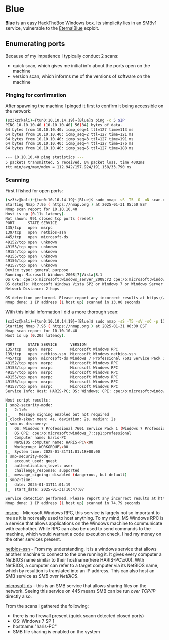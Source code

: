 # Blue
**Blue** is an easy HackTheBox Windows box. Its simplicity lies in an SMBv1 service, vulnerable to the [EternalBlue](https://nordvpn.com/blog/what-is-eternalblue/) exploit. 

## Enumerating ports
Because of my impatience I typically conduct 2 scans:
* quick scan, which gives me initial info about the ports open on the machine
* version scan, which informs me of the versions of software on the machine

### Pinging for confirmation
After spawning the machine I pinged it first to confirm it being accessible on the network:

```bash
(sz3kz@kali)~{tun0:10.10.14.19}~[Blue]$ ping -c 5 $IP
PING 10.10.10.40 (10.10.10.40) 56(84) bytes of data.
64 bytes from 10.10.10.40: icmp_seq=1 ttl=127 time=113 ms
64 bytes from 10.10.10.40: icmp_seq=2 ttl=127 time=121 ms
64 bytes from 10.10.10.40: icmp_seq=3 ttl=127 time=191 ms
64 bytes from 10.10.10.40: icmp_seq=4 ttl=127 time=176 ms
64 bytes from 10.10.10.40: icmp_seq=5 ttl=127 time=188 ms

--- 10.10.10.40 ping statistics ---
5 packets transmitted, 5 received, 0% packet loss, time 4002ms
rtt min/avg/max/mdev = 112.942/157.924/191.158/33.790 ms
```

### Scanning

First I fished for open ports:

```bash
(sz3kz@kali)~{tun0:10.10.14.19}~[Blue]$ sudo nmap -sS -T5 -O -oN scan-quick.txt $IP
Starting Nmap 7.95 ( https://nmap.org ) at 2025-01-31 05:50 EST
Nmap scan report for 10.10.10.40
Host is up (0.11s latency).
Not shown: 991 closed tcp ports (reset)
PORT      STATE SERVICE
135/tcp   open  msrpc
139/tcp   open  netbios-ssn
445/tcp   open  microsoft-ds
49152/tcp open  unknown
49153/tcp open  unknown
49154/tcp open  unknown
49155/tcp open  unknown
49156/tcp open  unknown
49157/tcp open  unknown
Device type: general purpose
Running: Microsoft Windows 2008|7|Vista|8.1
OS CPE: cpe:/o:microsoft:windows_server_2008:r2 cpe:/o:microsoft:windows_7 cpe:/o:microsoft:windows_vista cpe:/o:microsoft:windows_8.1
OS details: Microsoft Windows Vista SP2 or Windows 7 or Windows Server 2008 R2 or Windows 8.1
Network Distance: 2 hops

OS detection performed. Please report any incorrect results at https://nmap.org/submit/ .
Nmap done: 1 IP address (1 host up) scanned in 13.00 seconds
```


With this initial information I did a more thorough scan:

```bash
(sz3kz@kali)~{tun0:10.10.14.19}~[Blue]$ sudo nmap -sS -T5 -sV -sC -p 135,139,445,49152,49153,49154,49155,49156,49157 -oN scan-version.txt $IP
Starting Nmap 7.95 ( https://nmap.org ) at 2025-01-31 06:00 EST
Nmap scan report for 10.10.10.40
Host is up (0.20s latency).

PORT      STATE SERVICE      VERSION
135/tcp   open  msrpc        Microsoft Windows RPC
139/tcp   open  netbios-ssn  Microsoft Windows netbios-ssn
445/tcp   open  microsoft-ds Windows 7 Professional 7601 Service Pack 1 microsoft-ds (workgroup: WORKGROUP)
49152/tcp open  msrpc        Microsoft Windows RPC
49153/tcp open  msrpc        Microsoft Windows RPC
49154/tcp open  msrpc        Microsoft Windows RPC
49155/tcp open  msrpc        Microsoft Windows RPC
49156/tcp open  msrpc        Microsoft Windows RPC
49157/tcp open  msrpc        Microsoft Windows RPC
Service Info: Host: HARIS-PC; OS: Windows; CPE: cpe:/o:microsoft:windows

Host script results:
| smb2-security-mode:
|   2:1:0:
|_    Message signing enabled but not required
|_clock-skew: mean: 4s, deviation: 2s, median: 2s
| smb-os-discovery:
|   OS: Windows 7 Professional 7601 Service Pack 1 (Windows 7 Professional 6.1)
|   OS CPE: cpe:/o:microsoft:windows_7::sp1:professional
|   Computer name: haris-PC
|   NetBIOS computer name: HARIS-PC\x00
|   Workgroup: WORKGROUP\x00
|_  System time: 2025-01-31T11:01:18+00:00
| smb-security-mode:
|   account_used: guest
|   authentication_level: user
|   challenge_response: supported
|_  message_signing: disabled (dangerous, but default)
| smb2-time:
|   date: 2025-01-31T11:01:19
|_  start_date: 2025-01-31T10:47:07

Service detection performed. Please report any incorrect results at https://nmap.org/submit/ .
Nmap done: 1 IP address (1 host up) scanned in 74.79 seconds
```

[msrpc](https://superuser.com/questions/616098/what-is-rpc-and-why-is-it-so-important) - Microsoft Windows RPC, this service is largely not so important to me as it is not really used to host anything. To my mind, MS Windows RPC is a service that allows applications on the Windows machine to communicate with eachother. While RPC can also be used to send commands to the machine, which would warrant a code execution check, I had my money on the other services present.

[netbios-ssn](https://medium.com/@chavanyashwardhan/difference-between-netbios-smb-1cd74ec02fdd) - From my understanding, it is a windows service that allows another machine to connect to the one running it. It gives every computer a NetBIOS name similar to their hostname(here HARIS-PC\x00). With NetBIOS, a computer can refer to a target computer via its NetBIOS name, which by resultion is translated into an IP address. This can also host an SMB service as _SMB over NetBIOS_.

[microsoft-ds](https://en.wikipedia.org/wiki/Server_Message_Block) - this is an SMB service that allows sharing files on the network. Seeing this service on 445 means SMB can be run _over TCP/IP_ directly also.

From the scans I gathered the following:
* there is no firewall present (quick scann detected closed ports)
* OS: Windows 7 SP 1
* hostname:"haris-PC"
* SMB file sharing is enabled on the system
